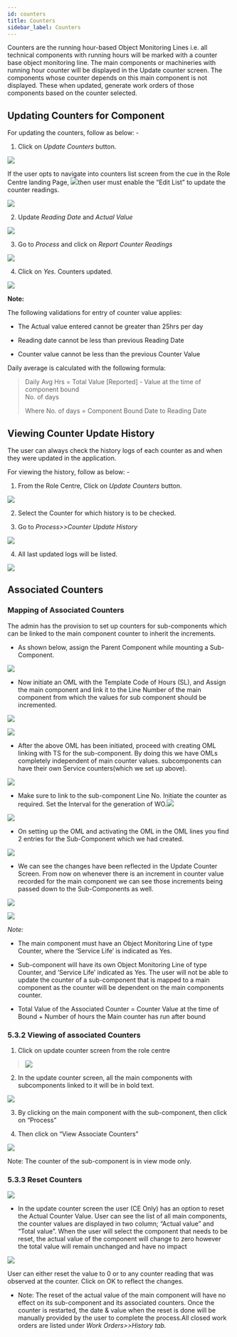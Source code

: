 ```yaml
---
id: counters
title: Counters
sidebar_label: Counters
---
```


Counters are the running hour-based Object Monitoring Lines i.e. all
technical components with running hours will be marked with a counter
base object monitoring line. The main components or machineries with
running hour counter will be displayed in the Update counter screen. The
components whose counter depends on this main component is not
displayed. These when updated, generate work orders of those components
based on the counter selected.

## Updating Counters for Component

For updating the counters, follow as below: -

1.  Click on *Update Counters* button.

![](/user/image109.png)

If the user opts to navigate into counters list screen from the cue in
the Role Centre landing Page, ![](/user/image110.png)then user
must enable the “Edit List” to update the counter readings.

![](/user/image111.png)

2.  Update *Reading Date* and *Actual Value*

![](/user/image112.png)

3.  Go to *Process* and click on *Report Counter Readings*

![](/user/image113.png)

4.  Click on *Yes.* Counters updated.

![](/user/image114.png)

**Note:**

The following validations for entry of counter value applies:

  - The Actual value entered cannot be greater than 25hrs per day

  - Reading date cannot be less than previous Reading Date

  - Counter value cannot be less than the previous Counter Value

Daily average is calculated with the following formula:

> Daily Avg Hrs = <span class="underline">Total Value \[Reported\] -
> Value at the time of component bound</span>  
> No. of days
> 
> Where No. of days = Component Bound Date to Reading Date

## Viewing Counter Update History

The user can always check the history logs of each counter as and when
they were updated in the application.

For viewing the history, follow as below: -

1.  From the Role Centre, Click on *Update Counters* button.

![](/user/image109.png)

2.  Select the Counter for which history is to be checked.

3.  Go to *Process\>\>Counter Update History*

![](/user/image115.png)

4.  All last updated logs will be listed.

![](/user/image116.png)

## Associated Counters 

### Mapping of Associated Counters

The admin has the provision to set up counters for sub-components which
can be linked to the main component counter to inherit the increments.

  - As shown below, assign the Parent Component while mounting a
    Sub-Component.

![](/user/image117.png)

  - Now initiate an OML with the Template Code of Hours (SL), and Assign
    the main component and link it to the Line Number of the main
    component from which the values for sub component should be
    incremented.

![](/user/image118.png)

![](/user/image119.png)

  - After the above OML has been initiated, proceed with creating OML
    linking with TS for the sub-component. By doing this we have OMLs
    completely independent of main counter values. subcomponents can
    have their own Service counters(which we set up above).

![](/user/image120.png)

  - Make sure to link to the sub-component Line No. Initiate the counter
    as required. Set the Interval for the generation of
    WO.![](/user/image121.png)

![](/user/image121.png)

  - On setting up the OML and activating the OML in the OML lines you
    find 2 entries for the Sub-Component which we had created.

![](/user/image122.png)

  - We can see the changes have been reflected in the Update Counter
    Screen. From now on whenever there is an increment in counter value
    recorded for the main component we can see those increments being
    passed down to the Sub-Components as well.

![](/user/image123.png)

![](/user/image124.png)

*Note:*

  - The main component must have an Object Monitoring Line of type
    Counter, where the ‘Service Life’ is indicated as Yes.

  - Sub-component will have its own Object Monitoring Line of type
    Counter, and ‘Service Life’ indicated as Yes. The user will not be
    able to update the counter of a sub-component that is mapped to a
    main component as the counter will be dependent on the main
    components counter. 

  - Total Value of the Associated Counter = Counter Value at the time of
    Bound + Number of hours the Main counter has run after bound

### 5.3.2 Viewing of associated Counters

1.  Click on update counter screen from the role centre

> ![](/user/image125.png)

2.  In the update counter screen, all the main components with
    subcomponents linked to it will be in bold text.

![](/user/image126.png)

3.  By clicking on the main component with the sub-component, then click
    on “Process”

4.  Then click on “View Associate Counters”

![](/user/image127.png)

Note: The counter of the sub-component is in view mode only.

### 5.3.3 Reset Counters 

![](/user/image128.png)

  - In the update counter screen the user (CE Only) has an option to
    reset the Actual Counter Value. User can see the list of all main
    components, the counter values are displayed in two column;
    “Actual value” and “Total value”. When the user will select the
    component that needs to be reset, the actual value of the component
    will change to zero however the total value will remain unchanged
    and have no impact

![](/user/image129.png)

User can either reset the value to 0 or to any counter reading that was
observed at the counter. Click on OK to reflect the changes.

  - Note: The reset of the actual value of the main component will have
    no effect on its sub-component and its associated counters. Once the
    counter is restarted, the date & value when the reset is done will
    be manually provided by the user to complete the process.All closed work orders are listed under *Work Orders\>\>History tab.*



